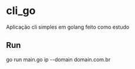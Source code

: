 # cli_go
Aplicação cli simples em golang feito como estudo

## Run
go run main.go ip --domain domain.com.br

